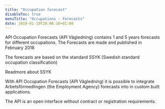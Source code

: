 ```yaml
---
title: "Occupation forecast"
disableToc: true
menuTitle: "Occupations - Forecasts"
date: 2019-01-19T20:06:16+01:00
---
```


API Occupation Forecasts (API Vägledning) contains 1 and 5 years forecasts for different occupations. The Forecasts are made and published in February 2018

The forecasts are based on the standard SSYK (Swedish standard occupation classification)

Readmore about SSYK

With API Occupation Forecasts (API Vägledning) it is possible to integrate Arbetsförmedlingen (the Employment Agency) forecasts into in custom built applications.

The API is an open interface without contract or registration requirements.
